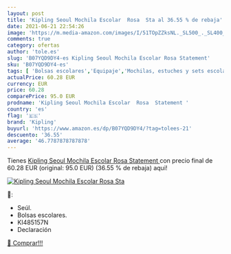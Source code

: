 ```yaml
---
layout: post
title: 'Kipling Seoul Mochila Escolar  Rosa  Sta al 36.55 % de rebaja'
date: 2021-06-21 22:54:26
image: 'https://m.media-amazon.com/images/I/51TOpZZksNL._SL500_._SL400_.jpg'
comments: true
category: ofertas
author: 'tole.es'
slug: 'B07YQD9DY4-es Kipling Seoul Mochila Escolar Rosa Statement'
sku: 'B07YQD9DY4-es'
tags: [ 'Bolsas escolares','Equipaje','Mochilas, estuches y sets escolares','escolar','kipling','mochila', ]
actualPrice: 60.28 EUR
currency: EUR
price: 60.28
comparePrice: 95.0 EUR
prodname: 'Kipling Seoul Mochila Escolar  Rosa  Statement '
country: 'es'
flag: '🇪🇸'
brand: 'Kipling'
buyurl: 'https://www.amazon.es/dp/B07YQD9DY4/?tag=tolees-21'
descuento: '36.55'
average: '46.7787878787878'
---
```


Tienes [Kipling Seoul Mochila Escolar  Rosa  Statement ](https://www.amazon.es/dp/B07YQD9DY4/?tag=tolees-21) con precio final de  60.28 EUR (original: 95.0 EUR) (36.55 %  de rebaja) aqui!

[![Kipling Seoul Mochila Escolar  Rosa  Sta](https://m.media-amazon.com/images/I/51TOpZZksNL._SL500_._SL400_.jpg)](https://www.amazon.es/dp/B07YQD9DY4/?tag=tolees-21)

🔎:

- Seúl.
- Bolsas escolares.
- KI485157N
- Declaración

[🛒 Comprar!!!](https://www.amazon.es/dp/B07YQD9DY4/?tag=tolees-21)

